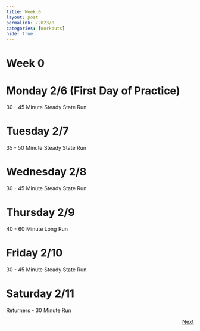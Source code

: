 ```yaml
---
title: Week 0
layout: post
permalink: /2023/0
categories: [Workouts]
hide: true
---
```



# Week 0

# Monday 2/6 (First Day of Practice)

30 - 45 Minute Steady State Run

# Tuesday 2/7

35 - 50 Minute Steady State Run

# Wednesday 2/8

30 - 45 Minute Steady State Run

# Thursday 2/9

40 - 60 Minute Long Run

# Friday 2/10

30 - 45 Minute Steady State Run

# Saturday 2/11

Returners - 30 Minute Run

<div style="text-align: right"> <a href="{{site.baseurl}}/2023/1">Next</a></div>